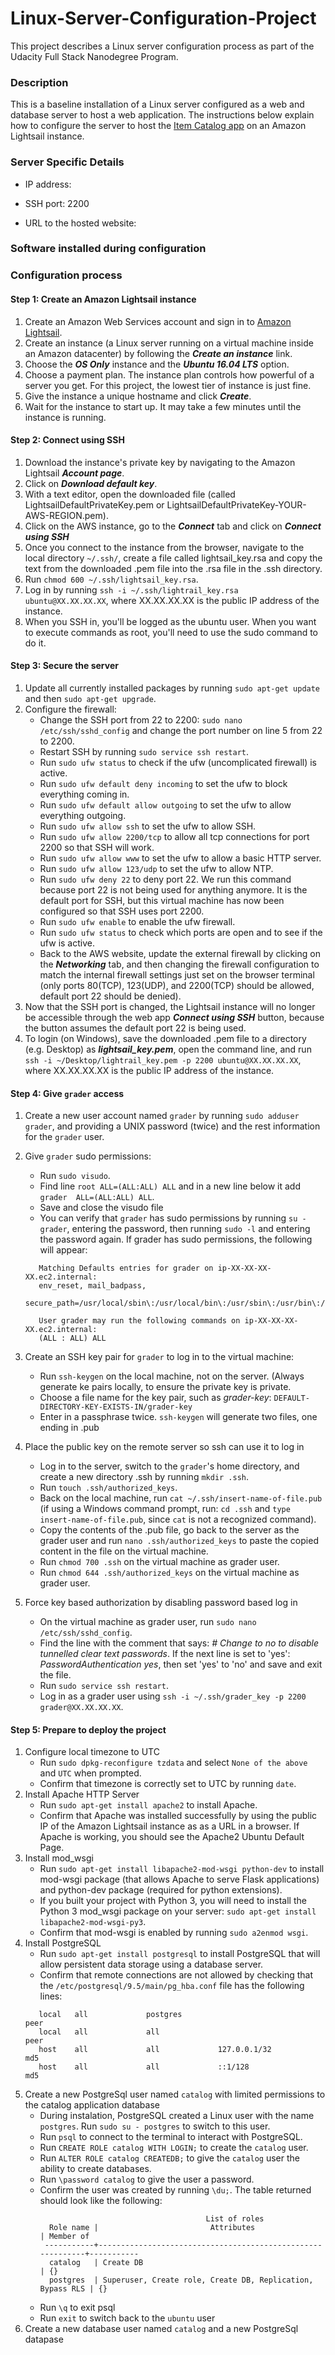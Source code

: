 # Linux-Server-Configuration-Project
This project describes a Linux server configuration process as part of the Udacity Full Stack Nanodegree Program.

### Description
This is a baseline installation of a Linux server configured as a web and database server to host a web application. The instructions below explain how to configure the server to host the [Item Catalog app](https://github.com/DespoinaSakoglou/Item-Catalog-Project) on an Amazon Lightsail instance.

### Server Specific Details
- IP address: 

- SSH port: 2200

- URL to the hosted website: 

### Software installed during configuration

### Configuration process

#### Step 1: Create an Amazon Lightsail instance
1. Create an Amazon Web Services account and sign in to [Amazon Lightsail](https://lightsail.aws.amazon.com/).
2. Create an instance (a Linux server running on a virtual machine inside an Amazon datacenter) by following the **_Create an instance_** link.
3. Choose the **_OS Only_** instance and the **_Ubuntu 16.04 LTS_** option.
4. Choose a payment plan. The instance plan controls how powerful of a server you get. For this project, the lowest tier of instance is just fine. 
5. Give the instance a unique hostname and click **_Create_**.
6. Wait for the instance to start up. It may take a few minutes until the instance is running.

#### Step 2: Connect using SSH
1. Download the instance's private key by navigating to the Amazon Lightsail **_Account page_**.
2. Click on **_Download default key_**.
3. With a text editor, open the downloaded file (called LightsailDefaultPrivateKey.pem or LightsailDefaultPrivateKey-YOUR-AWS-REGION.pem).
4. Click on the  AWS instance, go to the **_Connect_** tab and click on **_Connect using SSH_**
5. Once you connect to the instance from the browser, navigate to the local directory `~/.ssh/`, create a file called lightsail_key.rsa and copy the text from the downloaded .pem file into the .rsa file in the .ssh directory.
6. Run `chmod 600 ~/.ssh/lightsail_key.rsa`.
7. Log in by running `ssh -i ~/.ssh/lightrail_key.rsa ubuntu@XX.XX.XX.XX`, where XX.XX.XX.XX is the public IP address of the instance.
8. When you SSH in, you'll be logged as the ubuntu user. When you want to execute commands as root, you'll need to use the sudo command to do it.

#### Step 3: Secure the server
1. Update all currently installed packages by running `sudo apt-get update` and then `sudo apt-get upgrade`.
2. Configure the firewall:
   - Change the SSH port from 22 to 2200: `sudo nano /etc/ssh/sshd_config` and change the port number on line 5 from 22 to 2200.
   - Restart SSH by running `sudo service ssh restart`.
   - Run `sudo ufw status` to check if the ufw (uncomplicated firewall) is active.
   - Run `sudo ufw default deny incoming` to set the ufw to block everything coming in.
   - Run `sudo ufw default allow outgoing` to set the ufw to allow everything outgoing.
   - Run `sudo ufw allow ssh` to set the ufw to allow SSH.
   - Run `sudo ufw allow 2200/tcp` to allow all tcp connections for port 2200 so that SSH will work.
   - Run `sudo ufw allow www` to set the ufw to allow a basic HTTP server.
   - Run `sudo ufw allow 123/udp` to set the ufw to allow NTP.
   - Run `sudo ufw deny 22` to deny port 22. We run this command because port 22 is not being used for anything anymore. It is the default port for SSH, but this virtual machine has now been configured so that SSH uses port 2200.
   - Run `sudo ufw enable` to enable the ufw firewall.
   - Run `sudo ufw status` to check which ports are open and to see if the ufw is active.
   - Back to the AWS website, update the external firewall by clicking on the **_Networking_** tab, and then changing the firewall configuration to match the internal firewall settings just set on the browser terminal (only ports 80(TCP), 123(UDP), and 2200(TCP) should be allowed, default port 22 should be denied).
3. Now that the SSH port is changed, the Lightsail instance will no longer be accessible through the web app **_Connect using SSH_** button, because the button assumes the default port 22 is being used.
4. To login (on Windows), save the downloaded .pem file to a directory (e.g. Desktop) as **_lightsail_key.pem_**, open the command line, and run `ssh -i ~/Desktop/lightrail_key.pem -p 2200 ubuntu@XX.XX.XX.XX`, where XX.XX.XX.XX is the public IP address of the instance.

#### Step 4: Give `grader` access
1. Create a new user account named `grader` by running `sudo adduser grader`, and providing a UNIX password (twice) and the rest information for the `grader` user.
2. Give `grader` sudo permissions:
   - Run `sudo visudo`.
   - Find line `root ALL=(ALL:ALL) ALL` and in a new line below it add `grader	ALL=(ALL:ALL) ALL`.
   - Save and close the visudo file
   - You can verify that `grader` has sudo permissions by running `su - grader`, entering the password, then running `sudo -l` and entering the password again. If grader has sudo permissions, the following will appear: 
   
   ```
      Matching Defaults entries for grader on ip-XX-XX-XX-XX.ec2.internal: 
      env_reset, mail_badpass, 
      secure_path=/usr/local/sbin\:/usr/local/bin\:/usr/sbin\:/usr/bin\:/sbin\:/bin\:/snap/bin
      
      User grader may run the following commands on ip-XX-XX-XX-XX.ec2.internal:
      (ALL : ALL) ALL
   ```
3. Create an SSH key pair for `grader` to log in to the virtual machine:
   - Run `ssh-keygen` on the local machine, not on the server. (Always generate ke pairs locally, to ensure the private key is private.
   - Choose a file name for the key pair, such as _grader-key_: `DEFAULT-DIRECTORY-KEY-EXISTS-IN/grader-key`
   - Enter in a passphrase twice. `ssh-keygen` will generate two files, one ending in .pub
4. Place the public key on the remote server so ssh can use it to log in
   - Log in to the server, switch to the `grader`'s home directory, and create a new directory .ssh by running `mkdir .ssh`.
   - Run `touch .ssh/authorized_keys`.
   - Back on the local machine, run `cat ~/.ssh/insert-name-of-file.pub` (if using a Windows command prompt, run: `cd .ssh` and `type insert-name-of-file.pub`, since `cat` is not a recognized command).
   - Copy the contents of the .pub file, go back to the server as the grader user and run `nano .ssh/authorized_keys` to paste the copied content in the file on the virtual machine.
   - Run `chmod 700 .ssh` on the virtual machine as grader user.
   - Run `chmod 644 .ssh/authorized_keys` on the virtual machine as grader user.
5. Force key based authorization by disabling password based log in
   - On the virtual machine as grader user, run `sudo nano /etc/ssh/sshd_config`.
   - Find the line with the comment that says: _# Change to no to disable tunnelled clear text passwords_. If the next line is set to 'yes': _PasswordAuthentication yes_, then set 'yes' to 'no' and save and exit the file.
   - Run `sudo service ssh restart`.
   - Log in as a grader user using `ssh -i ~/.ssh/grader_key -p 2200 grader@XX.XX.XX.XX`.
   
#### Step 5: Prepare to deploy the project
1. Configure local timezone to UTC
   - Run `sudo dpkg-reconfigure tzdata` and select `None of the above` and `UTC` when prompted.
   - Confirm that timezone is correctly set to UTC by running `date`.
2. Install Apache HTTP Server
   - Run `sudo apt-get install apache2` to install Apache.
   - Confirm that Apache was installed successfully by using the public IP of the Amazon Lightsail instance as as a URL in a browser. If Apache is working, you should see the Apache2 Ubuntu Default Page.
3. Install mod_wsgi
   - Run `sudo apt-get install libapache2-mod-wsgi python-dev` to install mod-wsgi package (that allows Apache to serve Flask applications) and python-dev package (required for python extensions).
   - If you built your project with Python 3, you will need to install the Python 3 mod_wsgi package on your server: `sudo apt-get install libapache2-mod-wsgi-py3`.
   - Confirm that mod-wsgi is enabled by running `sudo a2enmod wsgi`.
4. Install PostgreSQL
   - Run `sudo apt-get install postgresql` to install PostgreSQL that will allow persistent data storage using a database server.
   - Confirm that remote connections are not allowed by checking that the `/etc/postgresql/9.5/main/pg_hba.conf` file has the following lines:
   ```
      local   all             postgres                                peer
      local   all             all                                     peer
      host    all             all             127.0.0.1/32            md5
      host    all             all             ::1/128                 md5
   ```
5. Create a new PostgreSql user named `catalog` with limited permissions to the catalog application database
   - During instalation, PostgreSQL created a Linux user with the name `postgres`. Run `sudo su - postgres` to switch to this user.
   - Run `psql` to connect to the terminal to interact with PostgreSQL.
   - Run `CREATE ROLE catalog WITH LOGIN;` to create the `catalog` user.
   - Run `ALTER ROLE catalog CREATEDB;` to give the `catalog` user the ability to create databases.
   - Run `\password catalog` to give the user a password.
   - Confirm the user was created by running `\du;`. The table returned should look like the following:
     ```
                                          List of roles
       Role name |                         Attributes                         | Member of 
      -----------+------------------------------------------------------------+-----------
       catalog   | Create DB                                                  | {}
       postgres  | Superuser, Create role, Create DB, Replication, Bypass RLS | {}
     ```
   - Run `\q` to exit psql
   - Run `exit` to switch back to the `ubuntu` user
6. Create a new database user named `catalog` and a new PostgreSql datapase
    
    

